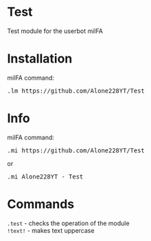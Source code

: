 # Test
Test module for the userbot milFA

# Installation
milFA command:
<pre>
.lm https://github.com/Alone228YT/Test
</pre>

# Info
milFA command:
<pre>
.mi https://github.com/Alone228YT/Test
</pre>
or
<pre>
.mi Alone228YT - Test
</pre>

# Commands
`.test` - checks the operation of the module<br>
`!text!` - makes text uppercase
